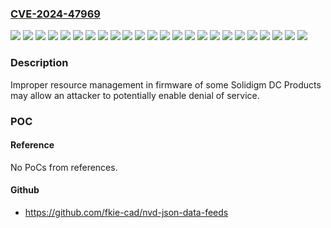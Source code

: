 ### [CVE-2024-47969](https://cve.mitre.org/cgi-bin/cvename.cgi?name=CVE-2024-47969)
![](https://img.shields.io/static/v1?label=Product&message=D5-P4320&color=blue)
![](https://img.shields.io/static/v1?label=Product&message=DC%20P4510&color=blue)
![](https://img.shields.io/static/v1?label=Product&message=P4326&color=blue)
![](https://img.shields.io/static/v1?label=Product&message=P4420&color=blue)
![](https://img.shields.io/static/v1?label=Product&message=P4511&color=blue)
![](https://img.shields.io/static/v1?label=Product&message=P4610&color=blue)
![](https://img.shields.io/static/v1?label=Product&message=P5316&color=blue)
![](https://img.shields.io/static/v1?label=Product&message=P5500&color=blue)
![](https://img.shields.io/static/v1?label=Product&message=P5510&color=blue)
![](https://img.shields.io/static/v1?label=Product&message=P5520&color=blue)
![](https://img.shields.io/static/v1?label=Product&message=P5530&color=blue)
![](https://img.shields.io/static/v1?label=Product&message=P5600&color=blue)
![](https://img.shields.io/static/v1?label=Product&message=P5620&color=blue)
![](https://img.shields.io/static/v1?label=Product&message=P5628&color=blue)
![](https://img.shields.io/static/v1?label=Version&message=%3D%201.2.0-9CV10410%20&color=brighgreen)
![](https://img.shields.io/static/v1?label=Version&message=%3D%202CV10300%20&color=brighgreen)
![](https://img.shields.io/static/v1?label=Version&message=%3D%203DV10132%20&color=brighgreen)
![](https://img.shields.io/static/v1?label=Version&message=%3D%204IAAHPK5%20&color=brighgreen)
![](https://img.shields.io/static/v1?label=Version&message=%3D%208DV10564%20&color=brighgreen)
![](https://img.shields.io/static/v1?label=Version&message=%3D%209CV1R450%20&color=brighgreen)
![](https://img.shields.io/static/v1?label=Version&message=%3D%20ACV10340%20&color=brighgreen)
![](https://img.shields.io/static/v1?label=Version&message=%3D%20JCV10400%20&color=brighgreen)
![](https://img.shields.io/static/v1?label=Version&message=%3D%20YCV10200%20&color=brighgreen)
![](https://img.shields.io/static/v1?label=Vulnerability&message=Improper%20Resource%20Management&color=brighgreen)

### Description

Improper resource management in firmware of some Solidigm DC Products may allow an attacker to potentially enable denial of service.

### POC

#### Reference
No PoCs from references.

#### Github
- https://github.com/fkie-cad/nvd-json-data-feeds

